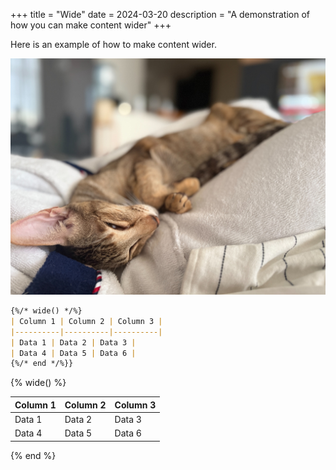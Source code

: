 +++
title = "Wide"
date = 2024-03-20
description = "A demonstration of how you can make content wider"
+++

Here is an example of how to make content wider.

![/cat1.jpg](./cat1.jpg)


```markdown
{%/* wide() */%}
| Column 1 | Column 2 | Column 3 |
|----------|----------|----------|
| Data 1 | Data 2 | Data 3 |
| Data 4 | Data 5 | Data 6 |
{%/* end */%}}
```

{% wide() %}

| Column 1 | Column 2 | Column 3 |
|----------|----------|----------|
| Data 1   | Data 2   | Data 3   |
| Data 4   | Data 5   | Data 6   |

{% end %}
